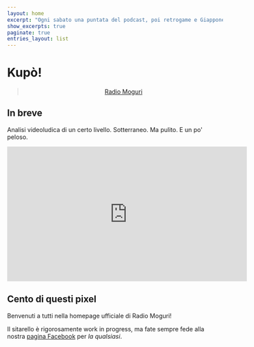 ```yaml
---
layout: home
excerpt: "Ogni sabato una puntata del podcast, poi retrogame e Giappone, nostalgia ma non solo, Semi di Kupò a raffica con un occhio al futuro e l'altro al panino con la mortazza della porta sud!"
show_excerpts: true
paginate: true
entries_layout: list
---
```


# Kupò!

<center>
<div class="fb-page" data-href="https://www.facebook.com/radiomoguri/" data-tabs="timeline" data-width="500" data-small-header="false" data-adapt-container-width="true" data-hide-cover="false" data-show-facepile="true"><blockquote cite="https://www.facebook.com/radiomoguri/" class="fb-xfbml-parse-ignore"><a href="https://www.facebook.com/radiomoguri/">Radio Moguri</a></blockquote></div>
</center>

## In breve

Analisi videoludica di un certo livello. Sotterraneo. Ma pulito. E un po' peloso.

<iframe width="560" height="315" src="https://www.youtube.com/embed/OrO1WUqL1Q4" frameborder="0" allow="autoplay; encrypted-media" allowfullscreen></iframe>

## Cento di questi pixel

Benvenuti a tutti nella homepage ufficiale di Radio Moguri!

Il sitarello è rigorosamente work in progress, ma fate sempre fede alla nostra [pagina Facebook](https://www.facebook.com/radiomoguri/) per _la qualsiasi_.
